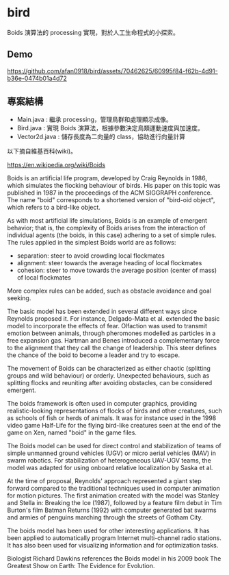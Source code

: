 # bird

Boids 演算法的 processing 實現，對於人工生命程式的小探索。

## Demo

https://github.com/afan0918/bird/assets/70462625/60995f84-f62b-4d91-b36e-0474b01a4d72

## 專案結構
* Main.java : 繼承 processing，管理鳥群和處理顯示成像。
* Bird.java : 實現 Boids 演算法，根據參數決定鳥類運動速度與加速度。
* Vector2d.java : 儲存長度為二向量的 class，協助進行向量計算

以下摘自維基百科(wiki)。

https://en.wikipedia.org/wiki/Boids

Boids is an artificial life program, developed by Craig Reynolds in 1986, which simulates the flocking behaviour of birds. His paper on this topic was published in 1987 in the proceedings of the ACM SIGGRAPH conference. The name "boid" corresponds to a shortened version of "bird-oid object", which refers to a bird-like object.

As with most artificial life simulations, Boids is an example of emergent behavior; that is, the complexity of Boids arises from the interaction of individual agents (the boids, in this case) adhering to a set of simple rules. The rules applied in the simplest Boids world are as follows:

* separation: steer to avoid crowding local flockmates
* alignment: steer towards the average heading of local flockmates
* cohesion: steer to move towards the average position (center of mass) of local flockmates

More complex rules can be added, such as obstacle avoidance and goal seeking.

The basic model has been extended in several different ways since Reynolds proposed it. For instance, Delgado-Mata et al. extended the basic model to incorporate the effects of fear. Olfaction was used to transmit emotion between animals, through pheromones modelled as particles in a free expansion gas. Hartman and Benes introduced a complementary force to the alignment that they call the change of leadership. This steer defines the chance of the boid to become a leader and try to escape.

The movement of Boids can be characterized as either chaotic (splitting groups and wild behaviour) or orderly. Unexpected behaviours, such as splitting flocks and reuniting after avoiding obstacles, can be considered emergent.

The boids framework is often used in computer graphics, providing realistic-looking representations of flocks of birds and other creatures, such as schools of fish or herds of animals. It was for instance used in the 1998 video game Half-Life for the flying bird-like creatures seen at the end of the game on Xen, named "boid" in the game files.

The Boids model can be used for direct control and stabilization of teams of simple unmanned ground vehicles (UGV) or micro aerial vehicles (MAV) in swarm robotics. For stabilization of heterogeneous UAV-UGV teams, the model was adapted for using onboard relative localization by Saska et al.

At the time of proposal, Reynolds' approach represented a giant step forward compared to the traditional techniques used in computer animation for motion pictures. The first animation created with the model was Stanley and Stella in: Breaking the Ice (1987), followed by a feature film debut in Tim Burton's film Batman Returns (1992) with computer generated bat swarms and armies of penguins marching through the streets of Gotham City.

The boids model has been used for other interesting applications. It has been applied to automatically program Internet multi-channel radio stations. It has also been used for visualizing information and for optimization tasks.

Biologist Richard Dawkins references the Boids model in his 2009 book The Greatest Show on Earth: The Evidence for Evolution.
